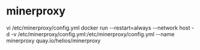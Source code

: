 # minerproxy
vi /etc/minerproxy/config.yml
docker run --restart=always --network host -d -v /etc/minerproxy/config.yml:/etc/minerproxy/config.yml --name minerproxy quay.io/helios/minerproxy
